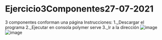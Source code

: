 # Ejercicio3Componentes27-07-2021
3 componentes conforman una página
Instrucciones:
1._Descargar el programa
2._Ejecutar en consola polymer serve
3._Ir a la dirección 
![image](https://user-images.githubusercontent.com/76792770/127070015-e172d679-3207-41cf-9338-def1e784be2d.png)
![image](https://user-images.githubusercontent.com/76792770/127211770-cecbbe20-05c3-40fb-8abc-693f29cccd7a.png)
